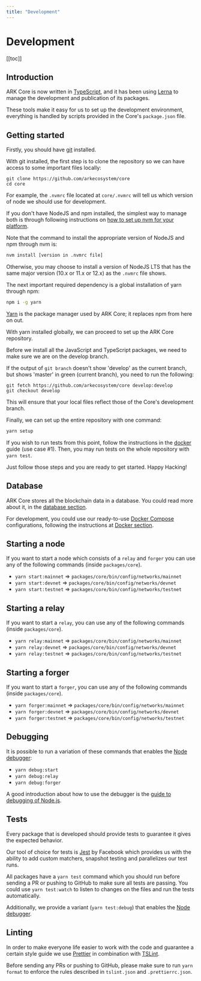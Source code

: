 ```yaml
---
title: "Development"
---
```


# Development

[[toc]]

## Introduction

ARK Core is now written in [TypeScript](https://github.com/microsoft/typescript), and it has been using [Lerna](https://github.com/lerna/lerna) to manage the development and publication of its packages.

These tools make it easy for us to set up the development environment, everything is handled by scripts provided in the Core's `package.json` file.

## Getting started

Firstly, you should have [git](https://git-scm.com) installed.

With git installed, the first step is to clone the repository so we can have access to some important files locally:

```git
git clone https://github.com/arkecosystem/core
cd core
```

For example, the `.nvmrc` file located at `core/.nvmrc` will tell us which version of node we should use for development.

If you don't have NodeJS and npm installed, the simplest way to manage both is through following instructions on [how to set up nvm for your platform](https://github.com/creationix/nvm).

Note that the command to install the appropriate version of NodeJS and npm through nvm is:

```bash
nvm install [version in .nvmrc file]
```

Otherwise, you may choose to install a version of NodeJS LTS that has the same major version (10.x or 11.x or 12.x) as the `.nvmrc` file shows.

The next important required dependency is a global installation of yarn through npm:

```bash
npm i -g yarn
```

[Yarn](https://yarnpkg.com) is the package manager used by ARK Core; it replaces npm from here on out.

With yarn installed globally, we can proceed to set up the ARK Core repository.

Before we install all the JavaScript and TypeScript packages, we need to make sure we are on the develop branch.

If the output of `git branch` doesn't show 'develop' as the current branch, but shows 'master' in green (current branch), you need to run the following:

```git
git fetch https://github.com/arkecosystem/core develop:develop
git checkout develop
```

This will ensure that your local files reflect those of the Core's development branch.

Finally, we can set up the entire repository with one command:

```bash
yarn setup
```

If you wish to run tests from this point, follow the instructions in the [docker](./docker.html) guide (use case #1). Then, you may run tests on the whole repository with `yarn test`.

Just follow those steps and you are ready to get started. Happy Hacking!

## Database

ARK Core stores all the blockchain data in a database. You could read more about it, in the [database section](/guidebook/core/development.html#database).

For development, you could use our ready-to-use [Docker Compose](https://docs.docker.com/compose/) configurations, following the instructions at [Docker section](/guidebook/core/docker.html).

## Starting a node

If you want to start a node which consists of a `relay` and `forger` you can use any of the following commands (inside `packages/core`).

- `yarn start:mainnet` => `packages/core/bin/config/networks/mainnet`
- `yarn start:devnet` => `packages/core/bin/config/networks/devnet`
- `yarn start:testnet` => `packages/core/bin/config/networks/testnet`

## Starting a relay

If you want to start a `relay`, you can use any of the following commands (inside `packages/core`).

- `yarn relay:mainnet` => `packages/core/bin/config/networks/mainnet`
- `yarn relay:devnet` => `packages/core/bin/config/networks/devnet`
- `yarn relay:testnet` => `packages/core/bin/config/networks/testnet`

## Starting a forger

If you want to start a `forger`, you can use any of the following commands (inside `packages/core`).

- `yarn forger:mainnet` => `packages/core/bin/config/networks/mainnet`
- `yarn forger:devnet` => `packages/core/bin/config/networks/devnet`
- `yarn forger:testnet` => `packages/core/bin/config/networks/testnet`

## Debugging

It is possible to run a variation of these commands that enables the [Node debugger](https://nodejs.org/api/debugger.html):

- `yarn debug:start`
- `yarn debug:relay`
- `yarn debug:forger`

A good introduction about how to use the debugger is the [guide to debugging of Node.js](https://nodejs.org/en/docs/guides/debugging-getting-started/).

## Tests

Every package that is developed should provide tests to guarantee it gives the expected behavior.

Our tool of choice for tests is [Jest](https://facebook.github.io/jest/) by Facebook which provides us with the ability to add custom matchers, snapshot testing and parallelizes our test runs.

All packages have a `yarn test` command which you should run before sending a PR or pushing to GitHub to make sure all tests are passing.
You could use `yarn test:watch` to listen to changes on the files and run the tests automatically.

Additionally, we provide a variant (`yarn test:debug`) that enables the [Node debugger](https://nodejs.org/api/debugger.html).

## Linting

In order to make everyone life easier to work with the code and guarantee a certain style guide we use [Prettier](https://github.com/prettier/prettier) in combination with [TSLint](https://palantir.github.io/tslint/).

Before sending any PRs or pushing to GitHub, please make sure to run `yarn format` to enforce the rules described in `tslint.json` and `.prettierrc.json`.
